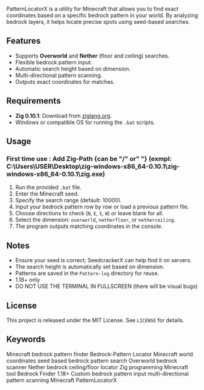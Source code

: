 PatternLocatorX is a utility for Minecraft that allows you to find exact coordinates based on a specific bedrock pattern in your world. By analyzing bedrock layers, it helps locate precise spots using seed-based searches.

## Features
- Supports **Overworld** and **Nether** (floor and ceiling) searches.
- Flexible bedrock pattern input.
- Automatic search height based on dimension.
- Multi-directional pattern scanning.
- Outputs exact coordinates for matches.

## Requirements
- **Zig 0.10.1**: Download from [ziglang.org](https://ziglang.org/download/).
- Windows or compatible OS for running the `.bat` scripts.

## Usage
### First time use : Add Zig-Path {can be "/" or" \"} (exmpl: C:\Users\USER\Desktop\zig-windows-x86_64-0.10.1\zig-windows-x86_64-0.10.1\zig.exe)
1. Run the provided `.bat` file.
2. Enter the Minecraft seed.
3. Specify the search range (default: 10000).
4. Input your bedrock pattern row by row or load a previous pattern file.
5. Choose directions to check (`N`, `E`, `S`, `W`) or leave blank for all.
6. Select the dimension: `overworld`, `netherfloor`, or `netherceiling`.
7. The program outputs matching coordinates in the console.

## Notes
- Ensure your seed is correct; SeedcrackerX can help find it on servers.
- The search height is automatically set based on dimension.
- Patterns are saved in the `Pattern-log` directory for reuse.
- 1.18+ only
- DO NOT USE THE TERMINAL IN FULLSCREEN (there will be visual bugs)

## License
This project is released under the MIT License. See `LICENSE` for details.

## Keywords
Minecraft bedrock pattern finder
Bedrock-Pattern Locator
Minecraft world coordinates
seed based bedrock pattern search
Overworld bedrock scanner
Nether bedrock ceiling/floor locator
Zig programming Minecraft tool
Bedrock Finder 1.18+
Custom bedrock pattern input
multi-directional pattern scanning Minecraft
PatternLocatorX
